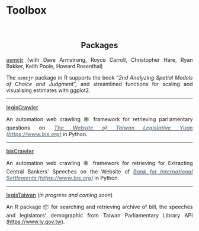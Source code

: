 # Toolbox


<br/>


<div style="text-align: center">

## Packages

</div>

<div style="text-align: justify">

**[<span style="color:#5a5a5a">**asmcjr**</span>](https://uniofessex.github.io/asmcjr/)** (with Dave Armstrong, Royce Carroll, Christopher Hare, Ryan Bakker, Keith Poole, Howard Rosenthal)

The `asmcjr` package in R supports the book “_2nd Analyzing Spatial Models of Choice and Judgment_”, and streamlined functions for scaling and visualising estimates with ggplot2. 

</div>

----

<div style="text-align: justify">


**[<span style="color:#5a5a5a">**legisCrawler**</span>](https://davidycliao.github.io/legisCrawler/)**


An automation web crawling 🕸️ framework for retrieving parliamentary questions on  [<span style="color:#778899">***The Website of Taiwan Legislative Yuan (https://www.bis.org)***</span>](https://lis.ly.gov.tw/) in Python.
 
----

<div style="text-align: justify">


**[<span style="color:#5a5a5a">**bisCrawler**</span>](https://github.com/davidycliao/bisCrawler)**

An automation web crawling 🕸️ framework for retrieving for Extracting Central Bankers' Speeches on the Website of [<span style="color:#778899">***Bank for International Settlements (https://www.bis.org)***</span>](https://www.bis.org) in Python.

----

<div style="text-align: justify">


**[<span style="color:#5a5a5a">**legisTaiwan**</span>](https://davidycliao.github.io/legisCrawler/)** (*in progress and coming soon*) 

An R package 📦 for searching and retrieving archive of bill, the speeches and legislators' demographic from Taiwan Parliamentary Library API (https://www.ly.gov.tw).

</div>


<br/><br/>

